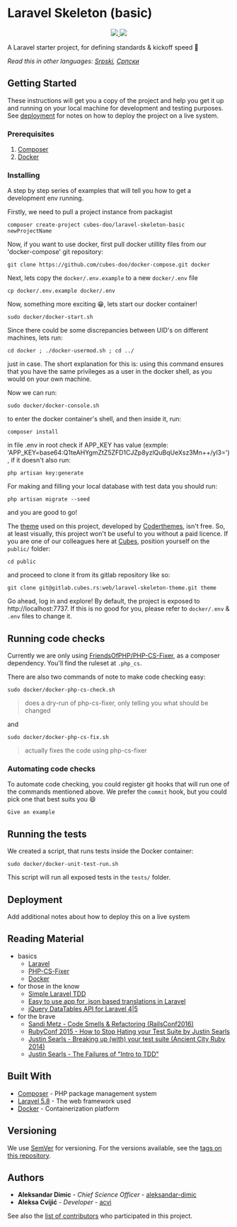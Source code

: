 # Laravel Skeleton (basic)

<p align="center">
    <a href="https://packagist.org/packages/cubes-doo/laravel-skeleton-basic" alt="Version">
      <img src="https://img.shields.io/packagist/v/cubes-doo/laravel-skeleton-basic.svg" />
   </a>
    <a href="https://packagist.org/packages/cubes-doo/laravel-skeleton-basic" alt="Downloads">
      <img src="https://img.shields.io/packagist/dm/cubes-doo/laravel-skeleton-basic.svg" />
   </a>
</p>

A Laravel starter project, for defining standards & kickoff speed :rocket:

*Read this in other languages: [Srpski](README.sr-lat.md), [Српски](README.sr-cyr.md)*

## Getting Started

These instructions will get you a copy of the project and help you get it up and running on your local machine for development and testing purposes. See [deployment](#deployment) for notes on how to deploy the project on a live system.

### Prerequisites

1. [Composer](https://getcomposer.org/)
1. [Docker](https://docs.docker.com/install/)

### Installing

A step by step series of examples that will tell you how to get a development env running.

Firstly, we need to pull a project instance from packagist

```
composer create-project cubes-doo/laravel-skeleton-basic newProjectName
```

Now, if you want to use docker, first pull docker utillity files from our 'docker-compose' git repository:

```
git clone https://github.com/cubes-doo/docker-compose.git docker
```

Next, lets copy the `docker/.env.example` to a new `docker/.env` file

```
cp docker/.env.example docker/.env
```

Now, something more exciting :grin:, lets start our docker container!

```
sudo docker/docker-start.sh
```

Since there could be some discrepancies between UID's on different machines, lets run:

```
cd docker ; ./docker-usermod.sh ; cd ../
```

just in case. The short explanation for this is: using this command ensures that you have the same privileges as a user in the docker shell, as you would on your own machine.

Now we can run:

```
sudo docker/docker-console.sh
```

to enter the docker container's shell, and then inside it, run:

```
composer install
```

in file .env in root check if APP_KEY has value (exmple: 'APP_KEY=base64:Q1teAHYgmZtZ5ZFD1CJZp8yzlQuBqUeXsz3Mn++/yl3='), if it doesn't also run:

```
php artisan key:generate
```

For making and filling your local database with test data you should run:

```
php artisan migrate --seed
```

and you are good to go!

The [theme](https://coderthemes.com/codefox/menu-dark/index.html) used on this project, developed by [Coderthemes](https://coderthemes.com/), isn't free. So, at least visually, this project won't be useful to you without a paid licence. If you are one of our colleagues here at [Cubes](https://cubes.rs/), position yourself on the `public/` folder:

```
cd public
```

and proceed to clone it from its gitlab repository like so:

```
git clone git@gitlab.cubes.rs:web/laravel-skeleton-theme.git theme
```

Go ahead, log in and explore! By default, the project is exposed to http://localhost:7737. If this is no good for you, please refer to `docker/.env` & `.env` files to change it.

## Running code checks

Currently we are only using [FriendsOfPHP/PHP-CS-Fixer](https://github.com/FriendsOfPHP/PHP-CS-Fixer), as a composer dependency. You'll find the ruleset at `.php_cs`. 

There are also two commands of note to make code checking easy:

```
sudo docker/docker-php-cs-check.sh
```
> does a dry-run of php-cs-fixer, only telling you what should be changed

and
```
sudo docker/docker-php-cs-fix.sh
```
> actually fixes the code using php-cs-fixer

### Automating code checks

To automate code checking, you could register git hooks that will run one of the commands mentioned above. We prefer the `commit` hook, but you could pick one that best suits you  :smile:

```
Give an example
```

## Running the tests

We created a script, that runs tests inside the Docker container:

```
sudo docker/docker-unit-test-run.sh
```

This script will run all exposed tests in the `tests/` folder.

## Deployment

Add additional notes about how to deploy this on a live system

## Reading Material

 - basics
    - [Laravel](https://laravel.com/docs/5.7)
    - [PHP-CS-Fixer](https://github.com/FriendsOfPHP/PHP-CS-Fixer)
    - [Docker](https://docs.docker.com/get-started/)
 - for those in the know
    - [Simple Laravel TDD](https://medium.com/@jsdecena/simple-tdd-in-laravel-with-11-steps-c475f8b1b214)
    - [Easy to use app for .json based translations in Laravel](https://github.com/christofferok/langly)
    - [jQuery DataTables API for Laravel 4|5](https://github.com/yajra/laravel-datatables)
 - for the brave
    - [Sandi Metz - Code Smells & Refactoring (RailsConf2016)](https://www.youtube.com/watch?v=D4auWwMsEnY)
    - [RubyConf 2015 - How to Stop Hating your Test Suite by Justin Searls](https://www.youtube.com/watch?v=VD51AkG8EZw)
    - [Justin Searls - Breaking up (with) your test suite (Ancient City Ruby 2014)](https://www.youtube.com/watch?v=9_3RsSvgRd4)
    - [Justin Searls - The Failures of "Intro to TDD"](http://blog.testdouble.com/posts/2014-01-25-the-failures-of-intro-to-tdd)

## Built With

* [Composer](https://getcomposer.org/) - PHP package management system
* [Laravel 5.8](https://laravel.com/docs/5.8/) - The web framework used
* [Docker](https://docs.docker.com/) - Containerization platform

## Versioning

We use [SemVer](http://semver.org/) for versioning. For the versions available, see the [tags on this repository](https://github.com/cubes-doo/laravel-skeleton-basic/releases). 

## Authors

* **Aleksandar Dimic** - *Chief Science Officer* - [aleksandar-dimic](https://github.com/aleksandar-dimic)
* **Aleksa Cvijić** - *Developer* - [acvi](https://github.com/ACvijic)

See also the [list of contributors](https://github.com/cubes-doo/laravel-skeleton-basic/graphs/contributors) who participated in this project.
